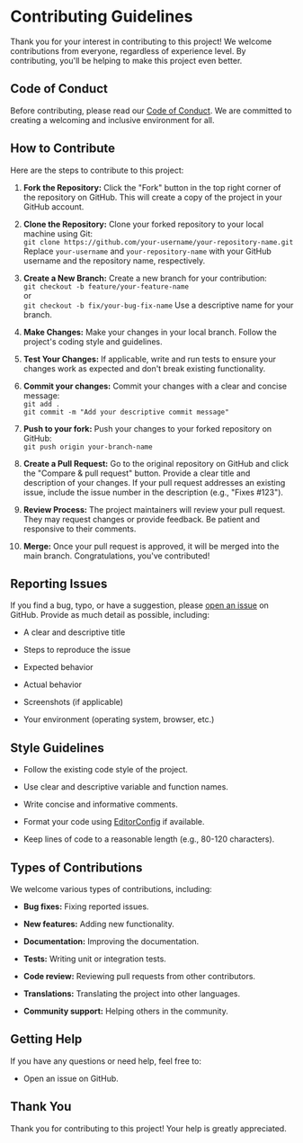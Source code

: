 # Contributing Guidelines

Thank you for your interest in contributing to this project! We welcome contributions from everyone, regardless of experience level. By contributing, you'll be helping to make this project even better.

## Code of Conduct

Before contributing, please read our [Code of Conduct](CODE_OF_CONDUCT.md). We are committed to creating a welcoming and inclusive environment for all.

## How to Contribute

Here are the steps to contribute to this project:

1. **Fork the Repository:** Click the "Fork" button in the top right corner of the repository on GitHub. This will create a copy of the project in your GitHub account.

2. **Clone the Repository:** Clone your forked repository to your local machine using Git:\
   `git clone https://github.com/your-username/your-repository-name.git`\
   Replace `your-username` and `your-repository-name` with your GitHub username and the repository name, respectively.

3. **Create a New Branch:** Create a new branch for your contribution:\
   `git checkout -b feature/your-feature-name`\
   or\
   `git checkout -b fix/your-bug-fix-name` Use a descriptive name for your branch.

4. **Make Changes:** Make your changes in your local branch. Follow the project's coding style and guidelines.

5. **Test Your Changes:** If applicable, write and run tests to ensure your changes work as expected and don't break existing functionality.

6. **Commit your changes:** Commit your changes with a clear and concise message:\
   `git add .`\
   `git commit -m "Add your descriptive commit message"`

7. **Push to your fork:** Push your changes to your forked repository on GitHub:\
   `git push origin your-branch-name`

8. **Create a Pull Request:** Go to the original repository on GitHub and click the "Compare & pull request" button. Provide a clear title and description of your changes. If your pull request addresses an existing issue, include the issue number in the description (e.g., "Fixes #123").

9. **Review Process:** The project maintainers will review your pull request. They may request changes or provide feedback. Be patient and responsive to their comments.

10. **Merge:** Once your pull request is approved, it will be merged into the main branch. Congratulations, you've contributed!

## Reporting Issues

If you find a bug, typo, or have a suggestion, please [open an issue](https://github.com/your-username/your-repository-name/issues) on GitHub. Provide as much detail as possible, including:

- A clear and descriptive title

- Steps to reproduce the issue

- Expected behavior

- Actual behavior

- Screenshots (if applicable)

- Your environment (operating system, browser, etc.)

## Style Guidelines

- Follow the existing code style of the project.

- Use clear and descriptive variable and function names.

- Write concise and informative comments.

- Format your code using [EditorConfig](https://editorconfig.org/) if available.

- Keep lines of code to a reasonable length (e.g., 80-120 characters).

## Types of Contributions

We welcome various types of contributions, including:

- **Bug fixes:** Fixing reported issues.

- **New features:** Adding new functionality.

- **Documentation:** Improving the documentation.

- **Tests:** Writing unit or integration tests.

- **Code review:** Reviewing pull requests from other contributors.

- **Translations:** Translating the project into other languages.

- **Community support:** Helping others in the community.

## Getting Help

If you have any questions or need help, feel free to:

- Open an issue on GitHub.

## Thank You

Thank you for contributing to this project! Your help is greatly appreciated.

